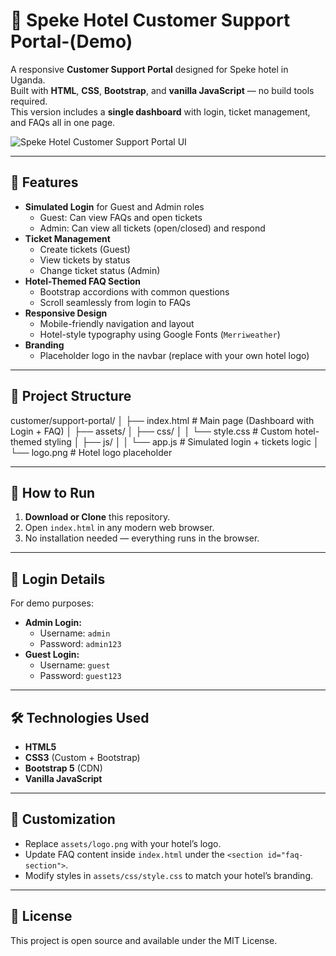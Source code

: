 # 🏨 Speke Hotel Customer Support Portal-(Demo)

A responsive **Customer Support Portal** designed for Speke hotel in Uganda.  
Built with **HTML**, **CSS**, **Bootstrap**, and **vanilla JavaScript** — no build tools required.  
This version includes a **single dashboard** with login, ticket management, and FAQs all in one page.

![Speke Hotel Customer Support Portal UI](assets/screenshot.png)

---

## 📌 Features
- **Simulated Login** for Guest and Admin roles
  - Guest: Can view FAQs and open tickets
  - Admin: Can view all tickets (open/closed) and respond
- **Ticket Management**
  - Create tickets (Guest)
  - View tickets by status
  - Change ticket status (Admin)
- **Hotel-Themed FAQ Section**
  - Bootstrap accordions with common questions
  - Scroll seamlessly from login to FAQs
- **Responsive Design**
  - Mobile-friendly navigation and layout
  - Hotel-style typography using Google Fonts (`Merriweather`)
- **Branding**
  - Placeholder logo in the navbar (replace with your own hotel logo)

---

## 📂 Project Structure
customer/support-portal/
│
├── index.html              # Main page (Dashboard with Login + FAQ)
│
├── assets/
│   ├── css/
│   │   └── style.css       # Custom hotel-themed styling
│   ├── js/
│   │   └── app.js          # Simulated login + tickets logic
│   └── logo.png            # Hotel logo placeholder

---

## 🚀 How to Run
1. **Download or Clone** this repository.
2. Open `index.html` in any modern web browser.
3. No installation needed — everything runs in the browser.

---

## 🔑 Login Details
For demo purposes:
- **Admin Login:**  
  - Username: `admin`  
  - Password: `admin123`
- **Guest Login:**  
  - Username: `guest`  
  - Password: `guest123`

---

## 🛠️ Technologies Used
- **HTML5**
- **CSS3** (Custom + Bootstrap)
- **Bootstrap 5** (CDN)
- **Vanilla JavaScript**

---

## 🎨 Customization
- Replace `assets/logo.png` with your hotel’s logo.
- Update FAQ content inside `index.html` under the `<section id="faq-section">`.
- Modify styles in `assets/css/style.css` to match your hotel’s branding.

---

## 📄 License
This project is open source and available under the MIT License.
